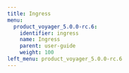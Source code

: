 ```yaml
---
title: Ingress
menu:
  product_voyager_5.0.0-rc.6:
    identifier: ingress
    name: Ingress
    parent: user-guide
    weight: 100
left_menu: product_voyager_5.0.0-rc.6
---
```

